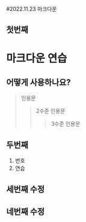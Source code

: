 #2022.11.23 마크다운
## 첫번째

# 마크다운 연습
## 어떻게 사용하나요?
> 인용문
>> 2수준 인용문
>>> 3수준 인용문

## 두번째
1. 번호
2. 연습

## 세번째 수정

## 네번째 수정
